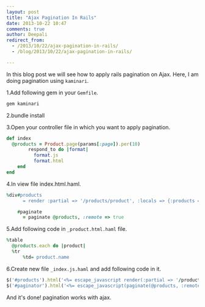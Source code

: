 ```yaml
---
layout: post
title: "Ajax Pagination In Rails"
date: 2013-10-22 10:47
comments: true
author: Deepali
redirect_from: 
  - /2013/10/22/ajax-pagination-in-rails/
  - /blog/2013/10/22/ajax-pagination-in-rails/

---
```

In this blog post we will see how to apply rails pagination on Ajax.
Here, I am doing pagination using `kaminari`.

1.Add following gem in your `Gemfile`.

```ruby
gem kaminari
```

2.bundle install

3.Open your controller file in which you want to apply pagination.

```ruby
def index
  @products = Product.page(params[:page]).per(10)
		respond_to do |format|
		  format.js
		  format.html
	end
end
```

4.In view file index.html.haml.

```ruby
%div#products
	  = render :partial => '/products/product', :locals => {:products => @products}

	#paginate	     
	  = paginate @products, :remote => true
```

5.Add following code in `_product.html.haml` file.

```ruby
%table
  @products.each do |product|
  %tr
 	  %td= product.name
```

6.Create new file `_index.js.haml` and add following code in it.

```ruby
$('#products').html('<%= escape_javascript render(:partial => '/products/product', :locals => {:products => @products}) %>');
$('#paginator').html('<%= escape_javascript(paginate(@products, :remote => true).to_s) %>');     
```

And it's done! pagination works with ajax.
